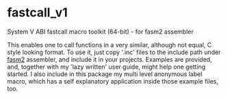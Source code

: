 # fastcall_v1

System V ABI fastcall macro toolkit (64-bit) - for fasm2 assembler

This enables one to call functions in a very similar, although not equal, C style looking format.
To use it, just copy '.inc' files to the include path under [fasm2](https://github.com/tgrysztar/fasm2 "flat assembler 2") assembler, and include it in your projects.
Examples are provided, and, together with my 'lazy written' user guide, might help one getting started.
I also include in this package my multi level anonymous label macro, which has a self explanatory application inside those example files, too.
